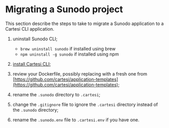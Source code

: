 # Migrating a Sunodo project

This section describe the steps to take to migrate a Sunodo application to a Cartesi CLI application.

1. uninstall Sunodo CLI;

    - `brew uninstall sunodo` if installed using brew
    - `npm uninstall -g sunodo` if installed using npm

2. [install Cartesi CLI](/guide/introduction/installing.md);

3. review your Dockerfile, possibly replacing with a fresh one from [https://github.com/cartesi/application-templates](https://github.com/cartesi/application-templates);

4. rename the `.sunodo` directory to `.cartesi`;

5. change the `.gitignore` file to ignore the `.cartesi` directory instead of the `.sunodo` directory;

6. rename the `.sunodo.env` file to `.cartesi.env` if you have one.
